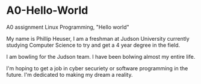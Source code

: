 # A0-Hello-World
A0 assignment Linux Programming, "Hello world"

My name is Phillip Heuser, I am a freshman at Judson University currently studying Computer Science to try and get a 4 year degree in the field. 

I am bowling for the Judson team. I have been bolwing almost my entire life.

I'm hoping to get a job in cyber securiety or software programming in the future. I'm dedicated to making my dream a reality.
